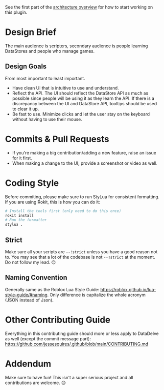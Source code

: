 See the first part of the [architecture overview](ARCHITECTURE.md) for how to start working on this plugin. 

# Design Brief

The main audience is scripters, secondary audience is people learning DataStores and people who manage games. 

## Design Goals
From most important to least important.

- Have clean UI that is intuitive to use and understand.
- Reflect the API. The UI should reflect the DataStore API as much as possible since people will be using it as they learn the API. If there is a discrepancy between the UI and DataStore API, tooltips should be used to clear it up.
- Be fast to use. Minimize clicks and let the user stay on the keyboard without having to use their mouse.

# Commits & Pull Requests

- If you're making a big contribution/adding a new feature, raise an issue for it first.
- When making a change to the UI, provide a screenshot or video as well.

# Coding Style

Before commiting, please make sure to run StyLua for consistent formatting. If you are using Rokit, this is how you can do it:
```bash
# Install the tools first (only need to do this once)
rokit install
# Run the formatter
stylua .
```

## Strict

Make sure all your scripts are `--!strict` unless you have a good reason not to. You may see that a lot of the codebase is not `--!strict` at the moment. Do not follow my lead. 😔

## Naming Convention
Generally same as the Roblox Lua Style Guide: https://roblox.github.io/lua-style-guide/#naming.
Only difference is capitalize the whole acronym (JSON instead of Json).

# Other Contributing Guide
Everything in this contributing guide should more or less apply to DataDelve as well (except the commit message part): https://github.com/jessesquires/.github/blob/main/CONTRIBUTING.md

# Addendum

Make sure to have fun! This isn't a super serious project and all contributions are welcome. 😉